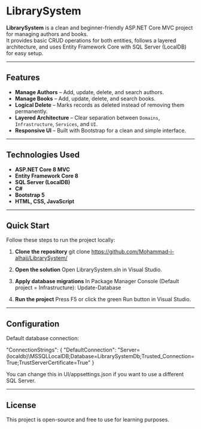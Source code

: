 # LibrarySystem

**LibrarySystem** is a clean and beginner-friendly ASP.NET Core MVC project for managing authors and books.  
It provides basic CRUD operations for both entities, follows a layered architecture, and uses Entity Framework Core with SQL Server (LocalDB) for easy setup.

---

## Features
- **Manage Authors** – Add, update, delete, and search authors.
- **Manage Books** – Add, update, delete, and search books.
- **Logical Delete** – Marks records as deleted instead of removing them permanently.
- **Layered Architecture** – Clear separation between `Domains`, `Infrastructure`, `Services`, and `UI`.
- **Responsive UI** – Built with Bootstrap for a clean and simple interface.

---

## Technologies Used
- **ASP.NET Core 8 MVC**
- **Entity Framework Core 8**
- **SQL Server (LocalDB)**
- **C#**
- **Bootstrap 5**
- **HTML, CSS, JavaScript**

---

## Quick Start
Follow these steps to run the project locally:

1. **Clone the repository**
    git clone https://github.com/Mohammad-i-alhajj/LibrarySystem/

2. **Open the solution**
    Open LibrarySystem.sln in Visual Studio.

3. **Apply database migrations**
    In Package Manager Console (Default project = Infrastructure):
    Update-Database

4. **Run the project**
    Press F5 or click the green Run button in Visual Studio.

---

## Configuration
   Default database connection:

   "ConnectionStrings": {
     "DefaultConnection": "Server=(localdb)\\MSSQLLocalDB;Database=LibrarySystemDb;Trusted_Connection=True;TrustServerCertificate=True"
   }

   You can change this in UI/appsettings.json if you want to use a different SQL Server.

---

## License
   This project is open-source and free to use for learning purposes.

